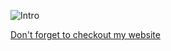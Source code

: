 ![Intro](https://franciscogiraldo.com/assets/images/intro-personal-page.png)

[Don't forget to checkout my website](https://franciscogiraldo.com)
